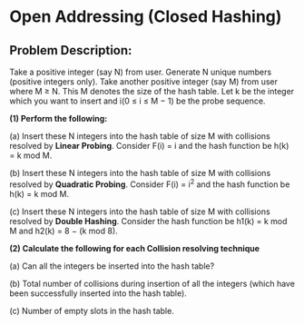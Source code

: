 # Open Addressing (Closed Hashing)

## Problem Description:

Take a positive integer (say N) from user. Generate N unique numbers (positive integers only). Take another positive integer (say M) from user where M ≥ N. This M denotes the size of the hash table. Let k be the integer which you want to insert and i(0 ≤ i ≤ M − 1) be the probe sequence. 

**(1) Perform the following:**

(a) Insert these N integers into the hash table of size M with collisions resolved by **Linear Probing**. Consider F(i) = i and the hash function be h(k) = k mod M.

(b) Insert these N integers into the hash table of size M with collisions resolved by **Quadratic Probing**. Consider F(i) = i<sup>2</sup> and the hash function be h(k) = k mod M.

(c) Insert these N integers into the hash table of size M with collisions resolved by **Double Hashing**. Consider the hash function be h1(k) = k mod M and h2(k) = 8 − (k mod 8).

**(2) Calculate the following for each Collision resolving technique**

(a) Can all the integers be inserted into the hash table?

(b) Total number of collisions during insertion of all the integers (which have been successfully inserted into the hash table).

(c) Number of empty slots in the hash table.
